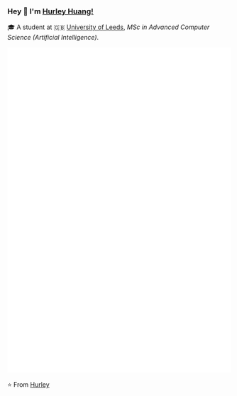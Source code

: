 ### Hey 👋 I'm [Hurley Huang!](https://hurley.fun) 
🎓 A student at 🇬🇧 [University of Leeds](https://www.leeds.ac.uk), *MSc in Advanced Computer Science (Artificial Intelligence)*.

![Metrics](https://github.com/HurleyJames/HurleyJames/blob/master/github-metrics.svg)

<!-- <img align="right" src="https://github-readme-stats.vercel.app/api?username=HurleyJames&show_icons=true&hide_border=true&count_private=true" /> -->

⭐️ From [Hurley](https://github.com/HurleyJames)
